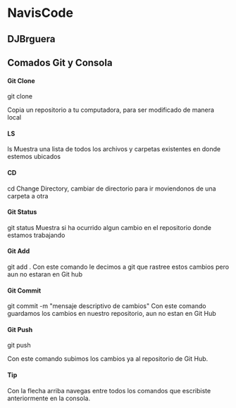 # NavisCode

## DJBrguera

## Comados Git y Consola

#### Git Clone
git clone <url del repositorio>

Copia un repositorio a tu computadora, para ser modificado de manera local

#### LS
ls
Muestra una lista de todos los archivos y carpetas existentes en donde estemos ubicados

#### CD
cd <Nombre del directorio>
Change Directory, cambiar de directorio para ir moviendonos de una carpeta a otra

#### Git Status
git status
Muestra si ha ocurrido algun cambio en el repositorio donde estamos trabajando

#### Git Add
git add .
Con este comando le decimos a git que rastree estos cambios 
pero aun no estaran en Git hub

#### Git Commit
git commit -m "mensaje descriptivo de cambios"
Con este comando guardamos los cambios en nuestro repositorio, aun no estan en Git Hub

#### Git Push
git push

Con este comando subimos los cambios ya al repositorio de Git Hub.

#### Tip
Con la flecha arriba navegas entre todos los comandos que escribiste anteriormente en la consola.

